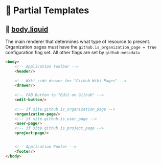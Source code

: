 # 🎨 Partial Templates

## 📝 [body.liquid](./body.liquid)

The main renderer that determines what type of resource to present.
Organization pages must have the ``github.is_organization_page = true`` 
configuration flag set. All other flags are set by ``github-metadata``

```html
<body>
    <!-- Application Toolbar -->
    <header/>
    
    <!-- Wiki side drawer for "Github Wiki Pages" -->
    <drawer/>
    
    <!-- FAB Button to "Edit on Github" -->
    <edit-button/>
    
    <!-- if site.github.is_organization_page -->
    <organization-page/>
    <!-- if site.github.is_user_page -->
    <user-page/>
    <!-- if site.github.is_project_page -->
    <project-page/>


    <!-- Application Footer -->
    <footer/>
</body>

```

## 
